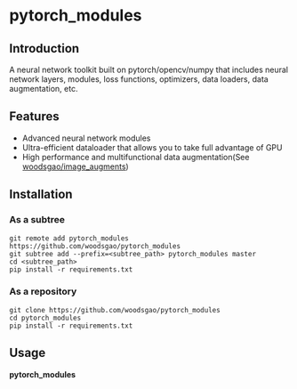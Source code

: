 # pytorch_modules

## Introduction

A neural network toolkit built on pytorch/opencv/numpy that includes neural network layers, modules, loss functions, optimizers, data loaders, data augmentation, etc.

## Features

 - Advanced neural network modules
 - Ultra-efficient dataloader that allows you to take full advantage of GPU
 - High performance and multifunctional data augmentation(See [woodsgao/image_augments](https://github.com/woodsgao/image_augments))

## Installation

### As a subtree

    git remote add pytorch_modules https://github.com/woodsgao/pytorch_modules 
    git subtree add --prefix=<subtree_path> pytorch_modules master
    cd <subtree_path>
    pip install -r requirements.txt

### As a repository

    git clone https://github.com/woodsgao/pytorch_modules
    cd pytorch_modules
    pip install -r requirements.txt

## Usage

**pytorch_modules**